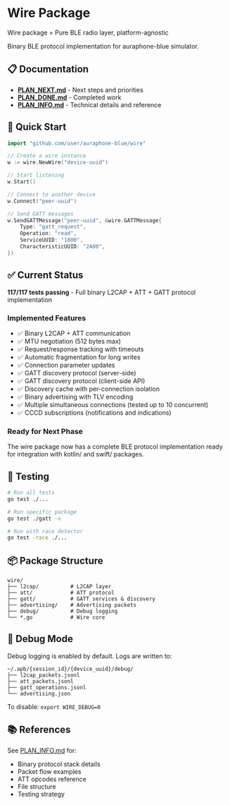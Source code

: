 # Wire Package

Wire package = Pure BLE radio layer, platform-agnostic

Binary BLE protocol implementation for auraphone-blue simulator.

## 📋 Documentation

- **[PLAN_NEXT.md](PLAN_NEXT.md)** - Next steps and priorities
- **[PLAN_DONE.md](PLAN_DONE.md)** - Completed work
- **[PLAN_INFO.md](PLAN_INFO.md)** - Technical details and reference

## 🚀 Quick Start

```go
import "github.com/user/auraphone-blue/wire"

// Create a wire instance
w := wire.NewWire("device-uuid")

// Start listening
w.Start()

// Connect to another device
w.Connect("peer-uuid")

// Send GATT messages
w.SendGATTMessage("peer-uuid", &wire.GATTMessage{
    Type: "gatt_request",
    Operation: "read",
    ServiceUUID: "1800",
    CharacteristicUUID: "2A00",
})
```

## ✅ Current Status

**117/117 tests passing** - Full binary L2CAP + ATT + GATT protocol implementation

### Implemented Features
- ✅ Binary L2CAP + ATT communication
- ✅ MTU negotiation (512 bytes max)
- ✅ Request/response tracking with timeouts
- ✅ Automatic fragmentation for long writes
- ✅ Connection parameter updates
- ✅ GATT discovery protocol (server-side)
- ✅ GATT discovery protocol (client-side API)
- ✅ Discovery cache with per-connection isolation
- ✅ Binary advertising with TLV encoding
- ✅ Multiple simultaneous connections (tested up to 10 concurrent)
- ✅ CCCD subscriptions (notifications and indications)

### Ready for Next Phase
The wire package now has a complete BLE protocol implementation ready for integration with kotlin/ and swift/ packages.

## 🧪 Testing

```bash
# Run all tests
go test ./...

# Run specific package
go test ./gatt -v

# Run with race detector
go test -race ./...
```

## 📦 Package Structure

```
wire/
├── l2cap/          # L2CAP layer
├── att/            # ATT protocol
├── gatt/           # GATT services & discovery
├── advertising/    # Advertising packets
├── debug/          # Debug logging
└── *.go            # Wire core
```

## 🐛 Debug Mode

Debug logging is enabled by default. Logs are written to:
```
~/.apb/{session_id}/{device_uuid}/debug/
├── l2cap_packets.jsonl
├── att_packets.jsonl
├── gatt_operations.jsonl
└── advertising.json
```

To disable: `export WIRE_DEBUG=0`

## 📚 References

See [PLAN_INFO.md](PLAN_INFO.md) for:
- Binary protocol stack details
- Packet flow examples
- ATT opcodes reference
- File structure
- Testing strategy
